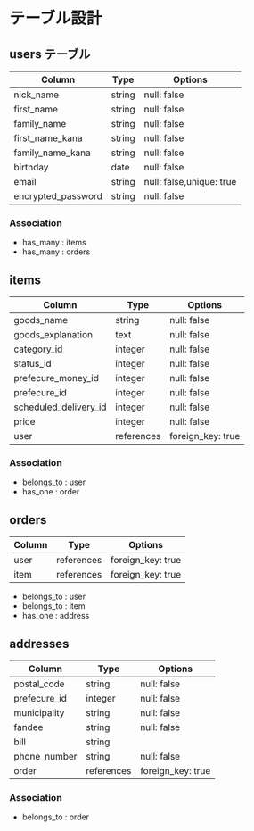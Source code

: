 # テーブル設計

## users テーブル

| Column              | Type   | Options     |
| ------------------- | ------ | ----------- |
| nick_name           | string | null: false |
| first_name          | string | null: false |
| family_name         | string | null: false |
| first_name_kana     | string | null: false |
| family_name_kana    | string | null: false |
| birthday            | date   | null: false |
| email               | string | null: false,unique: true |
| encrypted_password  | string | null: false |

### Association

- has_many : items
- has_many : orders

## items

| Column                 | Type       | Options     |
| ---------------------- | ---------- | ----------- |
| goods_name             | string     | null: false |
| goods_explanation      | text       | null: false |
| category_id            | integer    | null: false |
| status_id              | integer    | null: false |
| prefecure_money_id     | integer    | null: false |
| prefecure_id           | integer    | null: false |
| scheduled_delivery_id  | integer    | null: false |
| price                  | integer    | null: false |
| user                   | references | foreign_key: true |

### Association

- belongs_to : user
- has_one    : order

## orders

| Column  | Type       | Options     |
| ------- | ---------- | ----------- |
| user    | references | foreign_key: true |
| item    | references | foreign_key: true |

- belongs_to : user
- belongs_to : item
- has_one    : address

## addresses

| Column         | Type       | Options     |
| -------------- | ---------- | ----------- |
| postal_code    | string     | null: false |
| prefecure_id   | integer    | null: false |
| municipality   | string     | null: false |
| fandee         | string     | null: false |
| bill           | string     |             |
| phone_number   | string     | null: false |
| order          | references | foreign_key: true |
### Association

- belongs_to : order